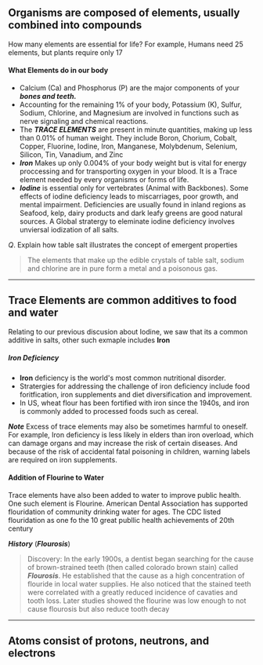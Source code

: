 ## Organisms are composed of elements, usually combined into compounds

How many elements are essential for life? For example, Humans need 25 elements, but plants require only 17


#### What Elements do in our body

 - Calcium (Ca) and Phosphorus (P) are the major components of your ***bones and teeth.***
 - Accounting for the remaining 1% of your body, Potassium (K), Sulfur, Sodium, Chlorine, and Magnesium are involved in functions such as nerve signaling and chemical reactions.
 - The ***TRACE ELEMENTS*** are present in minute quantities, making up less than $0.01$% of human weight. They include Boron, Chorium, Cobalt, Copper, Fluorine, Iodine, Iron, Manganese, Molybdenum, Selenium, Silicon, Tin, Vanadium, and Zinc
 - ***Iron*** Makes up only $0.004$% of your body weight but is vital for energy proccessing and for transporting oxygen in your blood. It is a Trace element needed by every organisms or forms of life.
 - ***Iodine*** is essential only for vertebrates (Animal with Backbones).
   Some effects of iodine deficiency leads to miscarriages, poor growth, and mental impairment. Deficiencies are usually found in inland regions
   as Seafood, kelp, dairy products and dark leafy greens are good natural sources.
   A Global stratergy to eleminate iodine deficiency involves unviersal iodization of all salts.


$Q.$ Explain how table salt illustrates the concept of emergent properties
>The elements that make up the edible crystals of table salt, sodium and chlorine are in pure form a metal and a poisonous gas.


-------------------------------------

## Trace Elements are common additives to food and water

Relating to our previous discusion about Iodine, we saw that its a common additive in salts, other such exmaple includes **Iron**

##### Iron Deficiency
 - **Iron** deficiency is the world's most common nutritional disorder.
- Stratergies for addressing the challenge of iron deficiency include food foritfication, iron supplements and diet diversification and improvement.
- In US, wheat flour has been fortified with iron since the 1940s, and iron is commonly added to processed foods such as cereal.

***Note***
	Excess of trace elements may also be sometimes harmful to oneself.
	For example, Iron deficiency is less likely in elders than iron overload, which can damage organs and may increase the risk of certain diseases.
	And because of the risk of accidental fatal poisoning in children, warning labels are required on iron supplements.


#### Addition of Flourine to Water

Trace elements have also been added to water to improve public health.
One such element is Flourine.
American Dental Association has supported flouridation of community drinking water for ages. The CDC listed flouridation as one fo the 10 great publlic health achievements of 20th century

***History*** (***Flourosis***)

> Discovery:
> In the early 1900s, a dentist began searching for the cause of brown-strained teeth (then called colorado brown stain) called ***Flourosis***.
> He established that the cause as a high concentration of flouride in local water supplies.
> He also noticed that the stained teeth were correlated with a greatly reduced incidence of cavaties and tooth loss.
> Later studies showed the flourine was low enough to not cause flourosis but also reduce tooth decay
> 

----------------------------------------

## Atoms consist of protons, neutrons, and electrons





